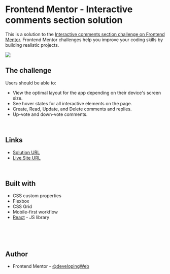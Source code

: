 # Frontend Mentor - Interactive comments section solution

This is a solution to the [Interactive comments section challenge on Frontend Mentor](https://www.frontendmentor.io/challenges/interactive-comments-section-iG1RugEG9). Frontend Mentor challenges help you improve your coding skills by building realistic projects.

![](./screenshot.jpg)

## The challenge

Users should be able to:

- View the optimal layout for the app depending on their device's screen size.
- See hover states for all interactive elements on the page.
- Create, Read, Update, and Delete comments and replies.
- Up-vote and down-vote comments.

<!-- - **Bonus**: If you're building a purely front-end project, use `localStorage` to save the current state in the browser that persists when the browser is refreshed.
- **Bonus**: Instead of using the `createdAt` strings from the `data.json` file, try using timestamps and dynamically track the time since the comment or reply was posted. -->

<br>

## Links

- [Solution URL](https://your-solution-url.com)
- [Live Site URL](https://your-live-site-url.com)

<br>


## Built with

- CSS custom properties
- Flexbox
- CSS Grid
- Mobile-first workflow
- [React](https://reactjs.org/) - JS library

<br>

<!-- ## What I learned

bla bla bla ... -->

<br>

<!-- ## Continued development

bla bla bla ... -->

<br>

## Author

- Frontend Mentor - [@developingWeb](https://www.frontendmentor.io/profile/developingWeb)

<br>

<!-- ## Acknowledgments

Someone helped me with xyz things; -->

